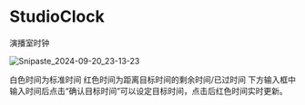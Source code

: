 # StudioClock
演播室时钟

![Snipaste_2024-09-20_23-13-23](/Users/jasonwang/Documents/GitHub/StudioClock/image/Snipaste_2024-09-20_23-13-23.png)

白色时间为标准时间
红色时间为距离目标时间的剩余时间/已过时间
下方输入框中输入时间后点击“确认目标时间”可以设定目标时间，点击后红色时间实时更新。